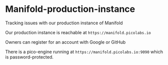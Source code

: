 # Manifold-production-instance
Tracking issues with our production instance of Manifold

Our production instance is reachable at `https://manifold.picolabs.io`

Owners can register for an account with Google or GitHub

There is a pico-engine running at `https://manifold.picolabs.io:9090`
which is password-protected.
